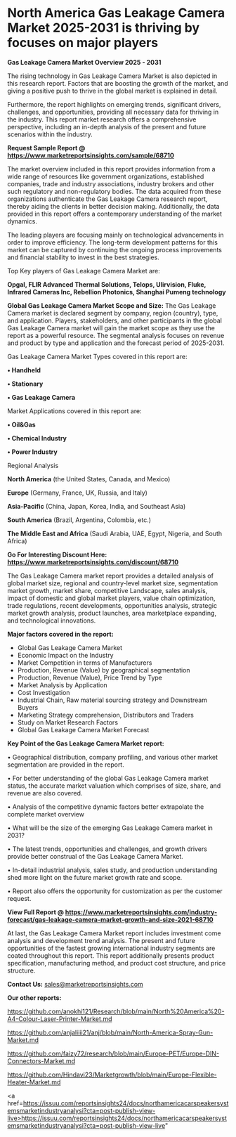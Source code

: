 # North America Gas Leakage Camera Market 2025-2031 is thriving by focuses on major players

<Strong> Gas Leakage Camera Market Overview 2025 - 2031</strong>

The rising technology in Gas Leakage Camera Market is also depicted in this research report. Factors that are boosting the growth of the market, and giving a positive push to thrive in the global market is explained in detail.

Furthermore, the report highlights on emerging trends, significant drivers, challenges, and opportunities, providing all necessary data for thriving in the industry. This report market research offers a comprehensive perspective, including an in-depth analysis of the present and future scenarios within the industry.

<strong>Request Sample Report @ <a href=https://www.marketreportsinsights.com/sample/68710>https://www.marketreportsinsights.com/sample/68710</a></strong>

The market overview included in this report provides information from a wide range of resources like government organizations, established companies, trade and industry associations, industry brokers and other such regulatory and non-regulatory bodies. The data acquired from these organizations authenticate the Gas Leakage Camera research report, thereby aiding the clients in better decision making. Additionally, the data provided in this report offers a contemporary understanding of the market dynamics.

The leading players are focusing mainly on technological advancements in order to improve efficiency. The long-term development patterns for this market can be captured by continuing the ongoing process improvements and financial stability to invest in the best strategies.

Top Key players of Gas Leakage Camera Market are:

<strong>Opgal, FLIR Advanced Thermal Solutions, Telops, Ulirvision, Fluke, Infrared Cameras Inc, Rebellion Photonics, Shanghai Pumeng technology</strong>

<strong><b>Global Gas Leakage Camera Market Scope and Size:</b></strong>
The Gas Leakage Camera market is declared segment by company, region (country), type, and application. Players, stakeholders, and other participants in the global Gas Leakage Camera market will gain the market scope as they use the report as a powerful resource. The segmental analysis focuses on revenue and product by type and application and the forecast period of 2025-2031.

Gas Leakage Camera Market Types covered in this report are:

<strong>• Handheld

• Stationary

• Gas Leakage Camera</strong>

Market Applications covered in this report are:

<strong>• Oil&Gas

• Chemical Industry

• Power Industry</strong> 

Regional Analysis

<strong>North America</strong> (the United States, Canada, and Mexico)

<strong>Europe</strong> (Germany, France, UK, Russia, and Italy)

<strong>Asia-Pacific</strong> (China, Japan, Korea, India, and Southeast Asia)

<strong>South America</strong> (Brazil, Argentina, Colombia, etc.)

<strong>The Middle East and Africa</strong> (Saudi Arabia, UAE, Egypt, Nigeria, and South Africa)

<strong>Go For Interesting Discount Here: <a href=https://www.marketreportsinsights.com/discount/68710>https://www.marketreportsinsights.com/discount/68710</a></strong>

The Gas Leakage Camera market report provides a detailed analysis of global market size, regional and country-level market size, segmentation market growth, market share, competitive Landscape, sales analysis, impact of domestic and global market players, value chain optimization, trade regulations, recent developments, opportunities analysis, strategic market growth analysis, product launches, area marketplace expanding, and technological innovations.

<strong><b>Major factors covered in the report:</b></strong>
<ul>
  <li>Global Gas Leakage Camera Market </li>
  <li>Economic Impact on the Industry</li>
  <li>Market Competition in terms of Manufacturers</li>
  <li>Production, Revenue (Value) by geographical segmentation</li>
  <li>Production, Revenue (Value), Price Trend by Type</li>
  <li>Market Analysis by Application</li>
  <li>Cost Investigation</li>
  <li>Industrial Chain, Raw material sourcing strategy and Downstream Buyers</li>
  <li>Marketing Strategy comprehension, Distributors and Traders</li>
  <li>Study on Market Research Factors</li>
  <li>Global Gas Leakage Camera Market Forecast</li>
</ul>

<strong><b>Key Point of the Gas Leakage Camera Market report:</b></strong>

• Geographical distribution, company profiling, and various other market segmentation are provided in the report.

• For better understanding of the global Gas Leakage Camera market status, the accurate market valuation which comprises of size, share, and revenue are also covered.

• Analysis of the competitive dynamic factors better extrapolate the complete market overview

• What will be the size of the emerging Gas Leakage Camera market in 2031?

• The latest trends, opportunities and challenges, and growth drivers provide better construal of the Gas Leakage Camera Market.

• In-detail industrial analysis, sales study, and production understanding shed more light on the future market growth rate and scope.

• Report also offers the opportunity for customization as per the customer request.

<strong><b>View Full Report @ <a href=https://www.marketreportsinsights.com/industry-forecast/gas-leakage-camera-market-growth-and-size-2021-68710>https://www.marketreportsinsights.com/industry-forecast/gas-leakage-camera-market-growth-and-size-2021-68710</a></b></strong>


At last, the Gas Leakage Camera Market report includes investment come analysis and development trend analysis. The present and future opportunities of the fastest growing international industry segments are coated throughout this report. This report additionally presents product specification, manufacturing method, and product cost structure, and price structure.

<strong>Contact Us:</strong>
sales@marketreportsinsights.com

<strong>Our other reports:</strong>

<a href=https://github.com/anokhi121/Research/blob/main/North%20America%20-A4-Colour-Laser-Printer-Market.md>https://github.com/anokhi121/Research/blob/main/North%20America%20-A4-Colour-Laser-Printer-Market.md</a>

<a href=https://github.com/anjaliiii21/anj/blob/main/North-America-Spray-Gun-Market.md>https://github.com/anjaliiii21/anj/blob/main/North-America-Spray-Gun-Market.md</a>

<a href=https://github.com/faizy72/research/blob/main/Europe-PET/Europe-DIN-Connectors-Market.md>https://github.com/faizy72/research/blob/main/Europe-PET/Europe-DIN-Connectors-Market.md</a>

<a href=https://github.com/Hindavi23/Marketgrowth/blob/main/Europe-Flexible-Heater-Market.md>https://github.com/Hindavi23/Marketgrowth/blob/main/Europe-Flexible-Heater-Market.md</a>

<a href=https://issuu.com/reportsinsights24/docs/northamericacarspeakersystemsmarketindustryanalysi?cta=post-publish-view-live>https://issuu.com/reportsinsights24/docs/northamericacarspeakersystemsmarketindustryanalysi?cta=post-publish-view-live</a>"
